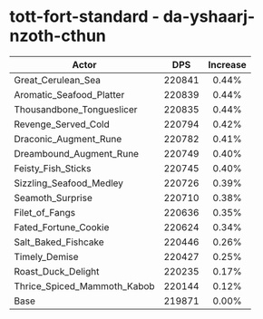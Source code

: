 # tott-fort-standard - da-yshaarj-nzoth-cthun
| Actor | DPS | Increase |
|---|:---:|:---:|
|Great_Cerulean_Sea|220841|0.44%|
|Aromatic_Seafood_Platter|220839|0.44%|
|Thousandbone_Tongueslicer|220835|0.44%|
|Revenge_Served_Cold|220794|0.42%|
|Draconic_Augment_Rune|220782|0.41%|
|Dreambound_Augment_Rune|220749|0.40%|
|Feisty_Fish_Sticks|220745|0.40%|
|Sizzling_Seafood_Medley|220726|0.39%|
|Seamoth_Surprise|220710|0.38%|
|Filet_of_Fangs|220636|0.35%|
|Fated_Fortune_Cookie|220624|0.34%|
|Salt_Baked_Fishcake|220446|0.26%|
|Timely_Demise|220427|0.25%|
|Roast_Duck_Delight|220235|0.17%|
|Thrice_Spiced_Mammoth_Kabob|220144|0.12%|
|Base|219871|0.00%|
